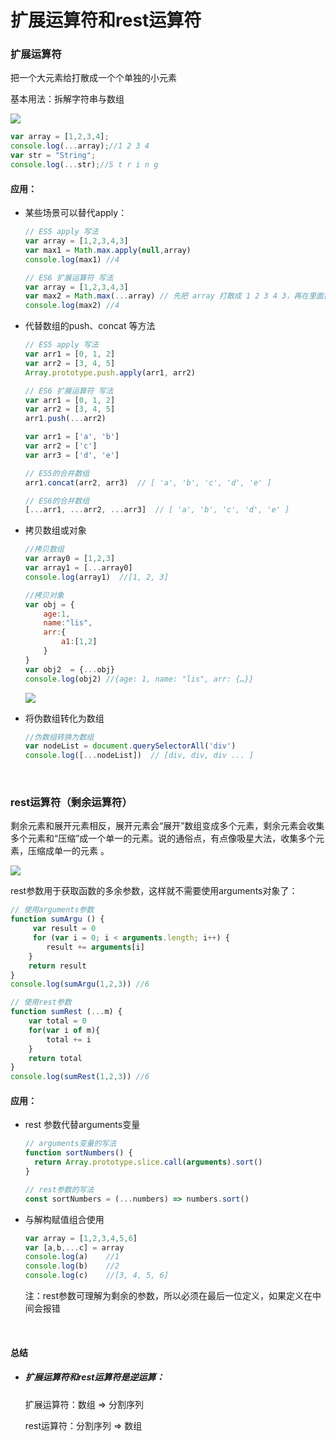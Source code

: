# 扩展运算符和rest运算符

### 扩展运算符

把一个大元素给打散成一个个单独的小元素

基本用法：拆解字符串与数组

![](https://www.w3cschool.cn/attachments/image/20181214/1544750501901514.jpg)

```javascript
var array = [1,2,3,4];
console.log(...array);//1 2 3 4 
var str = "String";
console.log(...str);//S t r i n g
```

#### 应用：

- 某些场景可以替代apply：

  ```javascript
  // ES5 apply 写法
  var array = [1,2,3,4,3]
  var max1 = Math.max.apply(null,array)
  console.log(max1) //4
  ```

  ```javascript
  // ES6 扩展运算符 写法
  var array = [1,2,3,4,3]
  var max2 = Math.max(...array) // 先把 array 打散成 1 2 3 4 3，再在里面找最大的那一个
  console.log(max2) //4
  ```

- 代替数组的push、concat 等方法

  ```javascript
  // ES5 apply 写法
  var arr1 = [0, 1, 2]
  var arr2 = [3, 4, 5]
  Array.prototype.push.apply(arr1, arr2)
  ```

  ```javascript
  // ES6 扩展运算符 写法
  var arr1 = [0, 1, 2]
  var arr2 = [3, 4, 5]
  arr1.push(...arr2)
  ```

  ```javascript
  var arr1 = ['a', 'b']
  var arr2 = ['c']
  var arr3 = ['d', 'e']
  
  // ES5的合并数组
  arr1.concat(arr2, arr3)  // [ 'a', 'b', 'c', 'd', 'e' ]
  
  // ES6的合并数组
  [...arr1, ...arr2, ...arr3]  // [ 'a', 'b', 'c', 'd', 'e' ]
  ```

- 拷贝数组或对象

  ```javascript
  //拷贝数组
  var array0 = [1,2,3]
  var array1 = [...array0]
  console.log(array1)  //[1, 2, 3]
  
  //拷贝对象
  var obj = {
      age:1,
      name:"lis",
      arr:{
          a1:[1,2]
      }
  }
  var obj2  = {...obj}
  console.log(obj2) //{age: 1, name: "lis", arr: {…}}
  ```

  ![](https://www.w3cschool.cn/attachments/image/20181214/1544750545310473.jpg)

- 将伪数组转化为数组

  ```javascript
  //伪数组转换为数组
  var nodeList = document.querySelectorAll('div')
  console.log([...nodeList])  // [div, div, div ... ]
  ```

<br/>

### rest运算符（剩余运算符）

剩余元素和展开元素相反，展开元素会“展开”数组变成多个元素，剩余元素会收集多个元素和“压缩”成一个单一的元素。说的通俗点，有点像吸星大法，收集多个元素，压缩成单一的元素 。

![](https://www.w3cschool.cn/attachments/image/20181214/1544750582978425.jpg)

rest参数用于获取函数的多余参数，这样就不需要使用arguments对象了：

```javascript
// 使用arguments参数
function sumArgu () {
     var result = 0
     for (var i = 0; i < arguments.length; i++) {
        result += arguments[i]
    }
    return result
}
console.log(sumArgu(1,2,3)) //6
```

```javascript
// 使用rest参数
function sumRest (...m) {
    var total = 0
    for(var i of m){
        total += i
    }
    return total
}
console.log(sumRest(1,2,3)) //6
```

#### 应用：

- rest 参数代替arguments变量

  ```javascript
  // arguments变量的写法
  function sortNumbers() {
    return Array.prototype.slice.call(arguments).sort()
  }
  
  // rest参数的写法
  const sortNumbers = (...numbers) => numbers.sort()
  ```

- 与解构赋值组合使用

  ```javascript
  var array = [1,2,3,4,5,6]
  var [a,b,...c] = array
  console.log(a)	//1
  console.log(b)	//2
  console.log(c)	//[3, 4, 5, 6]
  ```

  注：rest参数可理解为剩余的参数，所以必须在最后一位定义，如果定义在中间会报错

<br/>

#### 总结

- ##### 扩展运算符和rest运算符是逆运算：


    扩展运算符：数组 => 分割序列
    
    rest运算符：分割序列 => 数组